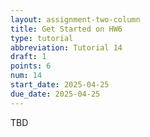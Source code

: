 ```yaml
---
layout: assignment-two-column
title: Get Started on HW6
type: tutorial
abbreviation: Tutorial 14
draft: 1
points: 6
num: 14
start_date: 2025-04-25
due_date: 2025-04-25
---
```


TBD